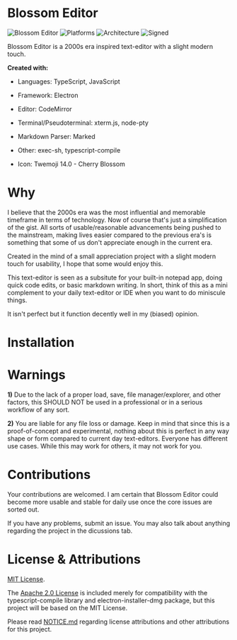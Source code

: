 # Blossom Editor

![Blossom Editor](https://img.shields.io/badge/Blossom%20Editor-1.0.0-ff69b4) ![Platforms](https://img.shields.io/badge/Platforms-MacOS-lightgrey) ![Architecture](https://img.shields.io/badge/Architecture-x64-lightgrey) ![Signed](https://img.shields.io/badge/Signed-No-critical)

Blossom Editor is a 2000s era inspired text-editor with a slight modern touch.

**Created with:**

- Languages: TypeScript, JavaScript

- Framework: Electron

- Editor: CodeMirror 

- Terminal/Pseudoterminal: xterm.js, node-pty

- Markdown Parser: Marked

- Other: exec-sh, typescript-compile

- Icon: Twemoji 14.0 - Cherry Blossom

# Why 

I believe that the 2000s era was the most influential and memorable timeframe in terms of technology. Now of course that's just a simplification of the gist. All sorts of usable/reasonable advancements being pushed to the mainstream, making lives easier compared to the previous era's is something that some of us don't appreciate enough in the current era. 

Created in the mind of a small appreciation project with a slight modern touch for usability, I hope that some would enjoy this.

This text-editor is seen as a subsitute for your built-in notepad app, doing quick code edits, or basic markdown writing. In short, think of this as a mini complement to your daily text-editor or IDE when you want to do miniscule things. 

It isn't perfect but it function decently well in my (biased) opinion.

# Installation

# Warnings

**1)** Due to the lack of a proper load, save, file manager/explorer, and other factors, this SHOULD NOT be used in a professional or in a serious workflow of any sort. 

**2)** You are liable for any file loss or damage. Keep in mind that since this is a proof-of-concept and experimental, nothing about this is perfect in any way shape or form compared to current day text-editors. Everyone has different use cases. While this may work for others, it may not work for you.

# Contributions

Your contributions are welcomed. I am certain that Blossom Editor could become more usable and stable for daily use once the core issues are sorted out. 

If you have any problems, submit an issue. You may also talk about anything regarding the project in the dicussions tab. 

# License & Attributions

[MIT License](LICENSE).

The [Apache 2.0 License](LICENSE-APACHE-2.0) is included merely for compatibility with the typescript-compile library and electron-installer-dmg package, but this project will be based on the MIT License.

Please read [NOTICE.md](NOTICE.md) regarding license attributions and other attributions for this project.